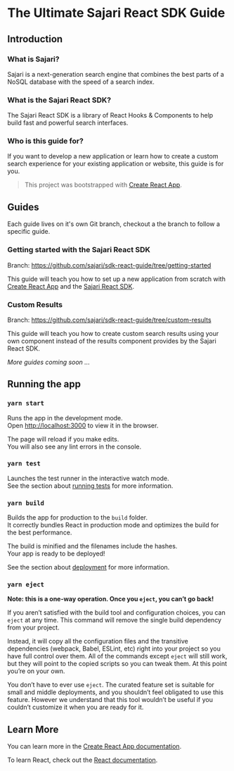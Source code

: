 # The Ultimate Sajari React SDK Guide

## Introduction 

### What is Sajari?
Sajari is a next-generation search engine that combines the best parts of a NoSQL database with the speed of a search index.

### What is the Sajari React SDK?

The Sajari React SDK is a library of React Hooks & Components to help build fast and powerful search interfaces.

### Who is this guide for? 

If you want to develop a new application or learn how to create a custom search experience for your existing application or website, this guide is for you.

> This project was bootstrapped with [Create React App](https://github.com/facebook/create-react-app).

## Guides

Each guide lives on it's own Git branch, checkout a the branch to follow a specific guide.

### Getting started with the Sajari React SDK

Branch: https://github.com/sajari/sdk-react-guide/tree/getting-started

This guide will teach you how to set up a new application from scratch with [Create React App](https://github.com/facebook/create-react-app) and the [Sajari React SDK](https://github.com/sajari/sdk-react).


### Custom Results

Branch: https://github.com/sajari/sdk-react-guide/tree/custom-results

This guide will teach you how to create custom search results using your own component instead of the results component provides by the Sajari React SDK. 

_More guides coming soon ..._

## Running the app

### `yarn start`

Runs the app in the development mode.\
Open [http://localhost:3000](http://localhost:3000) to view it in the browser.

The page will reload if you make edits.\
You will also see any lint errors in the console.

### `yarn test`

Launches the test runner in the interactive watch mode.\
See the section about [running tests](https://facebook.github.io/create-react-app/docs/running-tests) for more information.

### `yarn build`

Builds the app for production to the `build` folder.\
It correctly bundles React in production mode and optimizes the build for the best performance.

The build is minified and the filenames include the hashes.\
Your app is ready to be deployed!

See the section about [deployment](https://facebook.github.io/create-react-app/docs/deployment) for more information.

### `yarn eject`

**Note: this is a one-way operation. Once you `eject`, you can’t go back!**

If you aren’t satisfied with the build tool and configuration choices, you can `eject` at any time. This command will remove the single build dependency from your project.

Instead, it will copy all the configuration files and the transitive dependencies (webpack, Babel, ESLint, etc) right into your project so you have full control over them. All of the commands except `eject` will still work, but they will point to the copied scripts so you can tweak them. At this point you’re on your own.

You don’t have to ever use `eject`. The curated feature set is suitable for small and middle deployments, and you shouldn’t feel obligated to use this feature. However we understand that this tool wouldn’t be useful if you couldn’t customize it when you are ready for it.

## Learn More

You can learn more in the [Create React App documentation](https://facebook.github.io/create-react-app/docs/getting-started).

To learn React, check out the [React documentation](https://reactjs.org/).

